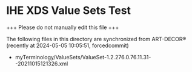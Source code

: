 # IHE XDS Value Sets Test

+++ Please do not manually edit this file +++

The following files in this directory are synchronized from ART-DECOR® (recently at 2024-05-05 10:05:51, forcedcommit)

* myTerminology/ValueSets/ValueSet-1.2.276.0.76.11.31--20211015121326.xml
